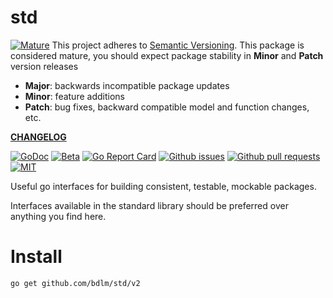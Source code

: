 # std

<a href="https://github.com/mkenney/software-guides/blob/master/STABILITY-BADGES.md#mature"><img src="https://img.shields.io/badge/stability-mature-008000.svg" alt="Mature"></a> This project adheres to [Semantic Versioning](https://semver.org/spec/v2.0.0.html). This package is considered mature, you should expect package stability in <strong>Minor</strong> and <strong>Patch</strong> version releases

- **Major**: backwards incompatible package updates
- **Minor**: feature additions
- **Patch**: bug fixes, backward compatible model and function changes, etc.

**[CHANGELOG](CHANGELOG.md)**<br>

<a href="https://pkg.go.dev/github.com/bdlm/std"><img src="https://godoc.org/github.com/bdlm/std?status.svg" alt="GoDoc"></a>
<a href="https://github.com/mkenney/software-guides/blob/master/STABILITY-BADGES.md#beta"><img src="https://img.shields.io/badge/stability-beta-33bbff.svg" alt="Beta"></a>
<a href="https://goreportcard.com/report/github.com/bdlm/std"><img src="https://goreportcard.com/badge/github.com/bdlm/std" alt="Go Report Card"></a>
<a href="https://github.com/bdlm/std/issues"><img src="https://img.shields.io/github/issues-raw/bdlm/std.svg" alt="Github issues"></a>
<a href="https://github.com/bdlm/std/pulls"><img src="https://img.shields.io/github/issues-pr/bdlm/std.svg" alt="Github pull requests"></a>
<a href="https://github.com/bdlm/std/blob/master/LICENSE"><img src="https://img.shields.io/github/license/bdlm/std.svg" alt="MIT"></a>

Useful go interfaces for building consistent, testable, mockable packages.

Interfaces available in the standard library should be preferred over anything you find here.

# Install

```
go get github.com/bdlm/std/v2
```
